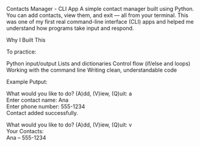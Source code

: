 Contacts Manager - CLI App
 A simple contact manager built using Python.
You can add contacts, view them, and exit — all from your terminal.
This was one of my first real command-line interface (CLI) apps and helped me understand how programs take input and respond.

Why I Built This

To practice:

Python input/output
Lists and dictionaries
Control flow (if/else and loops)
Working with the command line
Writing clean, understandable code

Example Putput: 

What would you like to do? (A)dd, (V)iew, (Q)uit: a  
Enter contact name: Ana  
Enter phone number: 555-1234  
Contact added successfully.

What would you like to do? (A)dd, (V)iew, (Q)uit: v  
Your Contacts:  
Ana – 555-1234
